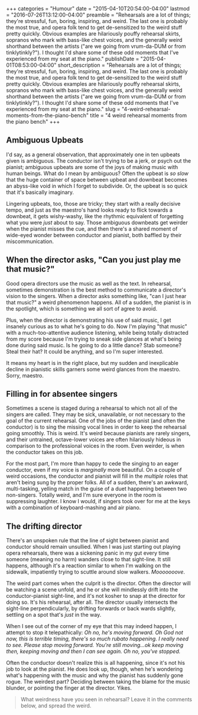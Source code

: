 +++
categories = "Humour"
date = "2015-04-10T20:54:00-04:00"
lastmod = "2016-07-26T13:12:00-04:00"
preamble = "Rehearsals are a lot of things; they're stressful, fun, boring, inspiring, and weird. The last one is probably the most true, and opera folk tend to get de-sensitized to the weird stuff pretty quickly. Obvious examples are hilariously pouffy rehearsal skirts, sopranos who mark with bass-like chest voices, and the generally weird shorthand between the artists (\"are we going from vrum-da-DUM or from tinklytinkly?\"). I thought I'd share some of these odd moments that I've experienced from my seat at the piano."
publishDate = "2015-04-01T08:53:00-04:00"
short_description = "Rehearsals are a lot of things; they&#039;re stressful, fun, boring, inspiring, and weird. The last one is probably the most true, and opera folk tend to get de-sensitized to the weird stuff pretty quickly. Obvious examples are hilariously pouffy rehearsal skirts, sopranos who mark with bass-like chest voices, and the generally weird shorthand between the artists (&quot;are we going from vrum-da-DUM or from tinklytinkly?&quot;). I thought I&#039;d share some of these odd moments that I&#039;ve experienced from my seat at the piano."
slug = "4-weird-rehearsal-moments-from-the-piano-bench"
title = "4 weird rehearsal moments from the piano bench"
+++

## Ambiguous Upbeats

I'd say, as a general observation, that approximately one in ten upbeats given is ambiguous. The conductor isn't trying to be a jerk, or psych out the pianist; ambiguous upbeats are some of the joys of making music with human beings. What do I mean by ambiguous? Often the upbeat is *so slow* that the huge container of space between upbeat and downbeat becomes an abyss-like void in which I forget to subdivide. Or, the upbeat is so quick that it's basically imaginary. 

Lingering upbeats, too, those are tricky; they start with a really decisive tempo, and just as the maestro's hand looks ready to flick towards a downbeat, it gets wishy-washy, like the rhythmic equivalent of forgetting what you were *just* about to say. Those ambiguous downbeats get weirder when the pianist misses the cue, and then there's a shared moment of wide-eyed wonder between conductor and pianist, both baffled by their miscommunication.

## When the director asks, "Can you just play me that music?"

Good opera directors use the music as well as the text. In rehearsal, sometimes demonstration is the best method to communicate a director's vision to the singers. When a director asks something like, "can I just hear that music?" a weird phenomenon happens. All of a sudden, the pianist is in the spotlight, which is something we all sort of agree to avoid. 

Plus, when the director is demonstrating his use of said music, I get insanely curious as to what he's going to do. Now I'm playing "that music" with a much-too-attentive audience listening, while being totally distracted from my score because I'm trying to sneak side glances at what's being done during said music. Is he going to do a little dance? Stab someone? Steal their hat? It could be anything, and so I'm super interested. 

It means my heart is in the right place, but my sudden and inexplicable decline in pianistic skills garners some weird glances from the maestro. Sorry, maestro.

## Filling in for absentee singers

Sometimes a scene is staged during a rehearsal to which not all of the singers are called. They may be sick, unavailable, or not necessary to the goal of the current rehearsal. One of the jobs of the pianist (and often the conductor) is to sing the missing vocal lines in order to keep the rehearsal going smoothly. This is weird. It's weird because pianists are rarely singers, and their untrained, octave-lower voices are often hilariously hideous in comparison to the professional voices in the room. Even weirder, is when the conductor takes on this job. 

For the most part, I'm more than happy to cede the singing to an eager conductor, even if my voice is *marginally* more beautiful. On a couple of weird occasions, the conductor and pianist will fill in the *multiple* roles that aren't being sung by the proper folks. All of a sudden, there's an awkward, multi-tasking, yelling match in the guise of a duet happening between two non-singers. Totally weird, and I'm sure everyone in the room is suppressing laughter. I know I would, if singers took over for me at the keys with a combination of keyboard-mashing and air piano.

## The drifting director

There's an unspoken rule that the line of sight between pianist and conductor should remain unsullied. When I was just starting out playing opera rehearsals, there was a sickening panic in my gut every time someone (meaning no harm) wanders close to that sight-line. It still happens, although it's a reaction similar to when I'm walking on the sidewalk, impatiently trying to scuttle around slow walkers. *Mooooooove*. 

The weird part comes when the culprit is the director. Often the director will be watching a scene unfold, and he or she will mindlessly drift into the conductor-pianist sight-line, and it's not kosher to snap at the director for doing so. It's his rehearsal, after all. The director usually intersects the sight-line perpendicularly, by drifting forwards or back wards slightly, settling on a spot that's *just* in the way. 

When I see out of the corner of my eye that this may indeed happen, I attempt to stop it telepathically: *Oh no, he's moving forward. Oh God not now, this is terrible timing, there's so much rubato happening. I really need to see. Please stop moving forward. You're still moving...ok keep moving then, keeping moving and then I can see again. Oh no, you've stopped.*

Often the conductor doesn't realize this is all happening, since it's not his job to look at the pianist. He does look up, though, when he's wondering what's happening with the music and why the pianist has suddenly gone rogue. The weirdest part? Deciding between taking the blame for the music blunder, or pointing the finger at the director. Yikes.

>What weirdness have you seen in rehearsal? Leave it in the comments below, and spread the weird.


